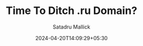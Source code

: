 ---
title: "Time To Ditch .ru Domain?"
date: 2024-04-20T14:09:29+05:30
draft: false
author: Satadru Mallick
tags:
    - internet
    - domain
    - www
    - tld
    - .com
    - .in
    - .net
    - .dev
    - .ru
    - russia
    - ukraine
    - hostinger
    - cloudflare
image: https://cdn.satadru.dev/view/satadru_mallick_satadru.dev_thumbnails_domain.webp
description:
toc:
---